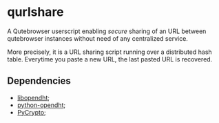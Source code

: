 # qurlshare

A Qutebrowser userscript enabling *secure* sharing of an URL between qutebrowser
instances without need of any centralized service.

More precisely, it is a URL sharing script running over a distributed hash
table. Everytime you paste a new URL, the last pasted URL is recovered.


## Dependencies

- [libopendht][];
- [python-opendht][libopendht];
- [PyCrypto][];

[libopendht]: https://github.com/savoirfairelinux/opendht
[PyCrypto]: https://www.dlitz.net/software/pycrypto/

<!-- vim: set ts=4 sw=4 tw=80 et :-->

